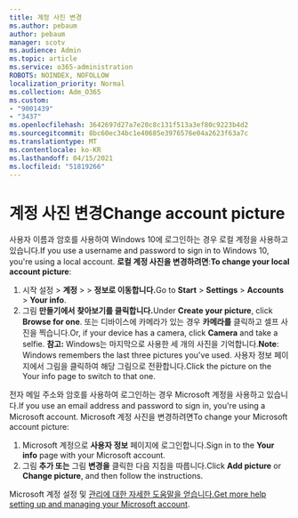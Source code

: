 ```yaml
---
title: 계정 사진 변경
ms.author: pebaum
author: pebaum
manager: scotv
ms.audience: Admin
ms.topic: article
ms.service: o365-administration
ROBOTS: NOINDEX, NOFOLLOW
localization_priority: Normal
ms.collection: Adm_O365
ms.custom:
- "9001439"
- "3437"
ms.openlocfilehash: 3642697d27a7e20c8c131f513a3ef80c9223b4d2
ms.sourcegitcommit: 8bc60ec34bc1e40685e3976576e04a2623f63a7c
ms.translationtype: MT
ms.contentlocale: ko-KR
ms.lasthandoff: 04/15/2021
ms.locfileid: "51819266"
---
```

# <a name="change-account-picture"></a><span data-ttu-id="4e897-102">계정 사진 변경</span><span class="sxs-lookup"><span data-stu-id="4e897-102">Change account picture</span></span>

<span data-ttu-id="4e897-103">사용자 이름과 암호를 사용하여 Windows 10에 로그인하는 경우 로컬 계정을 사용하고 있습니다.</span><span class="sxs-lookup"><span data-stu-id="4e897-103">If you use a username and password to sign in to Windows 10, you're using a local account.</span></span> <span data-ttu-id="4e897-104">**로컬 계정 사진을 변경하려면**:</span><span class="sxs-lookup"><span data-stu-id="4e897-104">**To change your local account picture**:</span></span>

1. <span data-ttu-id="4e897-105">시작 설정  >  **계정**  >    >  **정보로 이동합니다.**</span><span class="sxs-lookup"><span data-stu-id="4e897-105">Go to **Start** > **Settings** > **Accounts** > **Your info**.</span></span>
2. <span data-ttu-id="4e897-106">그림 **만들기에서** **찾아보기를 클릭합니다.**</span><span class="sxs-lookup"><span data-stu-id="4e897-106">Under **Create your picture**, click **Browse for one**.</span></span> <span data-ttu-id="4e897-107">또는 디바이스에 카메라가 있는 경우 **카메라를** 클릭하고 셀프 사진을 찍습니다.</span><span class="sxs-lookup"><span data-stu-id="4e897-107">Or, if your device has a camera, click **Camera** and take a selfie.</span></span> 
    <span data-ttu-id="4e897-108">**참고:** Windows는 마지막으로 사용한 세 개의 사진을 기억합니다.</span><span class="sxs-lookup"><span data-stu-id="4e897-108">**Note**: Windows remembers the last three pictures you've used.</span></span> <span data-ttu-id="4e897-109">사용자 정보 페이지에서 그림을 클릭하여 해당 그림으로 전환합니다.</span><span class="sxs-lookup"><span data-stu-id="4e897-109">Click the picture on the Your info page to switch to that one.</span></span>

<span data-ttu-id="4e897-110">전자 메일 주소와 암호를 사용하여 로그인하는 경우 Microsoft 계정을 사용하고 있습니다.</span><span class="sxs-lookup"><span data-stu-id="4e897-110">If you use an email address and password to sign in, you're using a Microsoft account.</span></span> <span data-ttu-id="4e897-111">Microsoft 계정 사진을 변경하려면</span><span class="sxs-lookup"><span data-stu-id="4e897-111">To change your Microsoft account picture:</span></span>

1. <span data-ttu-id="4e897-112">Microsoft 계정으로 **사용자 정보** 페이지에 로그인합니다.</span><span class="sxs-lookup"><span data-stu-id="4e897-112">Sign in to the **Your info** page with your Microsoft account.</span></span>
2. <span data-ttu-id="4e897-113">그림 **추가 또는** 그림 **변경을** 클릭한 다음 지침을 따릅니다.</span><span class="sxs-lookup"><span data-stu-id="4e897-113">Click **Add picture** or **Change picture**, and then follow the instructions.</span></span>

<span data-ttu-id="4e897-114">Microsoft 계정 설정 및 [관리에 대한 자세한 도움말을 얻습니다.](https://support.microsoft.com/products/microsoft-account?category=manage-account)</span><span class="sxs-lookup"><span data-stu-id="4e897-114">[Get more help setting up and managing your Microsoft account](https://support.microsoft.com/products/microsoft-account?category=manage-account).</span></span>
